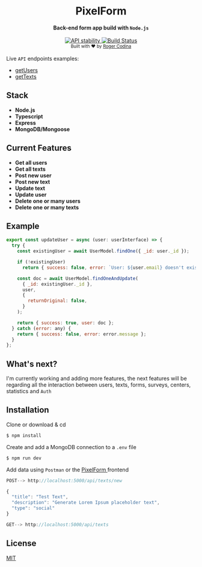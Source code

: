 <h1 align="center">PixelForm</h1>

<div align="center">
  <strong>Back-end form app build with <code>Node.js</code></strong>
</div>
<br />
<div align="center">
  <a href="https://nodejs.org/api/documentation.html#documentation_stability_index">
    <img src="https://img.shields.io/badge/stability-experimental-orange.svg?style=flat-square"
      alt="API stability" />
  </a>
    <a href="https://travis-ci.org/choojs/choo">
    <img src="https://img.shields.io/travis/choojs/choo/master.svg?style=flat-square"
      alt="Build Status" />
  </a>
  </div>

<div align="center">
  <sub>Built with ❤︎ by
  <a href="https://www.linkedin.com/in/cudi7/">Roger Codina</a>
</div>
</br>
Live <code>API</code> endpoints examples:
</br>

<ul>
<li> <a href="http://localhost:5000/api/users">
    getUsers
  </a>
</li>

<li> <a href="http://localhost:5000/api/texts">
    getTexts
  </a>
</li>
</ul>

## Stack

- **Node.js**
- **Typescript**
- **Express**
- **MongoDB/Mongoose**

## Current Features

- **Get all users**
- **Get all texts**
- **Post new user**
- **Post new text**
- **Update text**
- **Update user**
- **Delete one or many users**
- **Delete one or many texts**

## Example

```js
export const updateUser = async (user: userInterface) => {
  try {
    const existingUser = await UserModel.findOne({ _id: user._id });

    if (!existingUser)
      return { success: false, error: `User: ${user.email} doesn't exist` };

    const doc = await UserModel.findOneAndUpdate(
      { _id: existingUser._id },
      user,
      {
        returnOriginal: false,
      }
    );

    return { success: true, user: doc };
  } catch (error: any) {
    return { success: false, error: error.message };
  }
};

```

## What's next?

I'm currently working and adding more features, the next features will be regarding all the interaction between users, texts, forms, surveys, centers, statistics and <code>Auth</code>

## Installation

Clone or download & cd

```sh
$ npm install
```

Create and add a MongoDB connection to a <code>.env</code> file

```sh
$ npm run dev
```

Add data using <code>Postman</code> or the <a href="#">
PixelForm
</a> frontend

```js
POST--> http://localhost:5000/api/texts/new

{
  "title": "Test Text",
  "description": "Generate Lorem Ipsum placeholder text",
  "type": "social"
}

GET--> http://localhost:5000/api/texts

```

## License

[MIT](https://tldrlegal.com/license/mit-license)
<br/>
<br/>
<br/>

